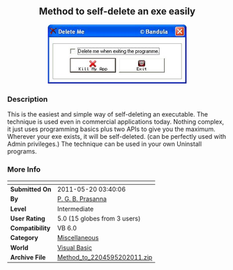 ﻿<div align="center">

## Method to self\-delete an exe easily

<img src="PIC201152033063125.JPG">
</div>

### Description

This is the easiest and simple way of self-deleting an executable. The technique is used even in commercial applications today. Nothing complex, it just uses programming basics plus two APIs to give you the maximum. Wherever your exe exists, it will be self-deleted. (can be perfectly used with Admin privileges.) The technique can be used in your own Uninstall programs.
 
### More Info
 


<span>             |<span>
---                |---
**Submitted On**   |2011-05-20 03:40:06
**By**             |[P\. G\. B\. Prasanna](https://github.com/Planet-Source-Code/PSCIndex/blob/master/ByAuthor/p-g-b-prasanna.md)
**Level**          |Intermediate
**User Rating**    |5.0 (15 globes from 3 users)
**Compatibility**  |VB 6\.0
**Category**       |[Miscellaneous](https://github.com/Planet-Source-Code/PSCIndex/blob/master/ByCategory/miscellaneous__1-1.md)
**World**          |[Visual Basic](https://github.com/Planet-Source-Code/PSCIndex/blob/master/ByWorld/visual-basic.md)
**Archive File**   |[Method\_to\_2204595202011\.zip](https://github.com/Planet-Source-Code/p-g-b-prasanna-method-to-self-delete-an-exe-easily__1-73921/archive/master.zip)








